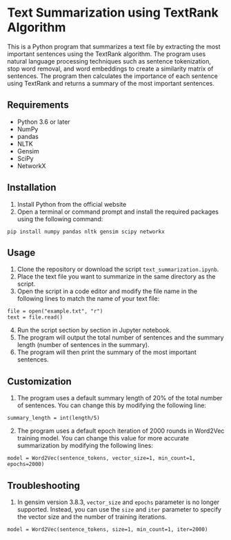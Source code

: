 # Text Summarization using TextRank Algorithm

This is a Python program that summarizes a text file by extracting the most important sentences using the TextRank algorithm. The program uses natural language processing techniques such as sentence tokenization, stop word removal, and word embeddings to create a similarity matrix of sentences. The program then calculates the importance of each sentence using TextRank and returns a summary of the most important sentences.

## Requirements
- Python 3.6 or later
- NumPy
- pandas
- NLTK
- Gensim
- SciPy
- NetworkX

## Installation
1. Install Python from the official website
2. Open a terminal or command prompt and install the required packages using the following command:
```
pip install numpy pandas nltk gensim scipy networkx
```

## Usage
1. Clone the repository or download the script `text_summarization.ipynb`.
2. Place the text file you want to summarize in the same directory as the script.
3. Open the script in a code editor and modify the file name in the following lines to match the name of your text file:
```
file = open("example.txt", "r")
text = file.read()
```
4. Run the script section by section in Jupyter notebook.
5. The program will output the total number of sentences and the summary length (number of sentences in the summary).
6. The program will then print the summary of the most important sentences.

## Customization
1. The program uses a default summary length of 20% of the total number of sentences. You can change this by modifying the following line:
```
summary_length = int(length/5)
```

2. The program uses a default epoch iteration of 2000 rounds in Word2Vec training model. You can change this value for more accurate summarization by modifying the following lines:
```
model = Word2Vec(sentence_tokens, vector_size=1, min_count=1, epochs=2000)
```
## Troubleshooting
1.  In gensim version 3.8.3, `vector_size` and `epochs` parameter is no longer supported. Instead, you can use the `size` and `iter` parameter to specify the vector size and the number of training iterations.
```
model = Word2Vec(sentence_tokens, size=1, min_count=1, iter=2000)
```
